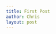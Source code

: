 ```yaml
---
title: First Post
author: Chris
layout: post
---
```

<img src="{{ 'assets/images/bakery_certificate_pass.jpg' | relative_url }}" alt="" />
